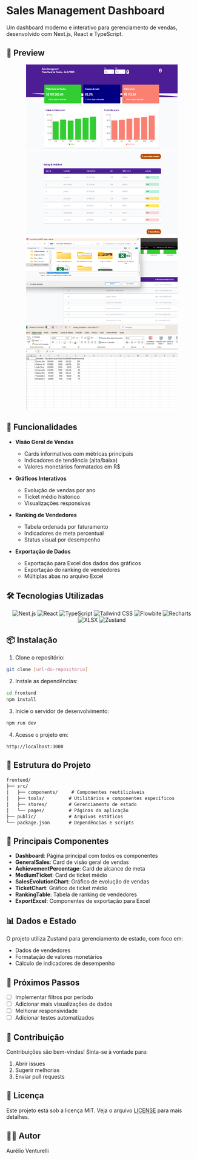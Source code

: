 # Sales Management Dashboard

Um dashboard moderno e interativo para gerenciamento de vendas, desenvolvido com Next.js, React e TypeScript.

## 📸 Preview

<div align="center">
  <img src="https://github.com/venturelli-91/sales_dashboard/raw/main/frontend/public/images/Dashboard%201.png" alt="Dashboard Preview 1" width="400" height="225" />
  <img src="https://github.com/venturelli-91/sales_dashboard/raw/main/frontend/public/images/Dashboard%202.png" alt="Dashboard Preview 2" width="400" height="225" />
  <img src="https://github.com/venturelli-91/sales_dashboard/raw/main/frontend/public/images/Dashboard%203.png" alt="Dashboard Preview 3" width="400" height="225" />
  <img src="https://github.com/venturelli-91/sales_dashboard/raw/main/frontend/public/images/Dashboard%204.png" alt="Dashboard Preview 4" width="400" height="225" />
</div>

## 🚀 Funcionalidades

- **Visão Geral de Vendas**

  - Cards informativos com métricas principais
  - Indicadores de tendência (alta/baixa)
  - Valores monetários formatados em R$

- **Gráficos Interativos**

  - Evolução de vendas por ano
  - Ticket médio histórico
  - Visualizações responsivas

- **Ranking de Vendedores**

  - Tabela ordenada por faturamento
  - Indicadores de meta percentual
  - Status visual por desempenho

- **Exportação de Dados**
  - Exportação para Excel dos dados dos gráficos
  - Exportação do ranking de vendedores
  - Múltiplas abas no arquivo Excel

## 🛠️ Tecnologias Utilizadas

<div align="center">
  <img src="https://img.shields.io/badge/Next.js-000000?style=for-the-badge&logo=next.js&logoColor=white" alt="Next.js" />
  <img src="https://img.shields.io/badge/React-20232A?style=for-the-badge&logo=react&logoColor=61DAFB" alt="React" />
  <img src="https://img.shields.io/badge/TypeScript-007ACC?style=for-the-badge&logo=typescript&logoColor=white" alt="TypeScript" />
  <img src="https://img.shields.io/badge/Tailwind_CSS-38B2AC?style=for-the-badge&logo=tailwind-css&logoColor=white" alt="Tailwind CSS" />
  <img src="https://img.shields.io/badge/Flowbite-764ABC?style=for-the-badge&logo=flowbite&logoColor=white" alt="Flowbite" />
  <img src="https://img.shields.io/badge/Recharts-FF6384?style=for-the-badge&logo=recharts&logoColor=white" alt="Recharts" />
  <img src="https://img.shields.io/badge/XLSX-217346?style=for-the-badge&logo=microsoft-excel&logoColor=white" alt="XLSX" />
  <img src="https://img.shields.io/badge/Zustand-764ABC?style=for-the-badge&logo=zustand&logoColor=white" alt="Zustand" />
</div>

## 📦 Instalação

1. Clone o repositório:

```bash
git clone [url-do-repositorio]
```

2. Instale as dependências:

```bash
cd frontend
npm install
```

3. Inicie o servidor de desenvolvimento:

```bash
npm run dev
```

4. Acesse o projeto em:

```
http://localhost:3000
```

## 🎨 Estrutura do Projeto

```
frontend/
├── src/
│   ├── components/     # Componentes reutilizáveis
│   ├── tools/         # Utilitários e componentes específicos
│   ├── stores/        # Gerenciamento de estado
│   └── pages/         # Páginas da aplicação
├── public/            # Arquivos estáticos
└── package.json       # Dependências e scripts
```

## 🔧 Principais Componentes

- **Dashboard**: Página principal com todos os componentes
- **GeneralSales**: Card de visão geral de vendas
- **AchievementPercentage**: Card de alcance de meta
- **MediumTicket**: Card de ticket médio
- **SalesEvolutionChart**: Gráfico de evolução de vendas
- **TicketChart**: Gráfico de ticket médio
- **RankingTable**: Tabela de ranking de vendedores
- **ExportExcel**: Componentes de exportação para Excel

## 📊 Dados e Estado

O projeto utiliza Zustand para gerenciamento de estado, com foco em:

- Dados de vendedores
- Formatação de valores monetários
- Cálculo de indicadores de desempenho

## 🎯 Próximos Passos

- [ ] Implementar filtros por período
- [ ] Adicionar mais visualizações de dados
- [ ] Melhorar responsividade
- [ ] Adicionar testes automatizados

## 🤝 Contribuição

Contribuições são bem-vindas! Sinta-se à vontade para:

1. Abrir issues
2. Sugerir melhorias
3. Enviar pull requests

## 📝 Licença

Este projeto está sob a licença MIT. Veja o arquivo [LICENSE](LICENSE) para mais detalhes.

## 👨‍💻 Autor

Aurélio Venturelli

